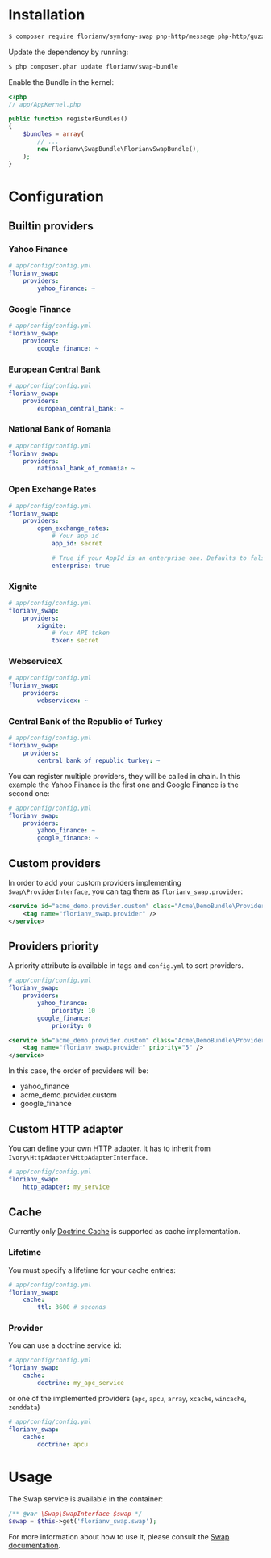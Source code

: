 # Installation

```bash
$ composer require florianv/symfony-swap php-http/message php-http/guzzle6-adapter
```

Update the dependency by running:

```bash
$ php composer.phar update florianv/swap-bundle
```

Enable the Bundle in the kernel:

``` php
<?php
// app/AppKernel.php

public function registerBundles()
{
    $bundles = array(
        // ...
        new Florianv\SwapBundle\FlorianvSwapBundle(),
    );
}
```

# Configuration

## Builtin providers

### Yahoo Finance

```yaml
# app/config/config.yml
florianv_swap:
    providers:
        yahoo_finance: ~
```

### Google Finance

```yaml
# app/config/config.yml
florianv_swap:
    providers:
        google_finance: ~
```

### European Central Bank

```yaml
# app/config/config.yml
florianv_swap:
    providers:
        european_central_bank: ~
```

### National Bank of Romania

```yaml
# app/config/config.yml
florianv_swap:
    providers:
        national_bank_of_romania: ~
```

### Open Exchange Rates

```yaml
# app/config/config.yml
florianv_swap:
    providers:
        open_exchange_rates:
            # Your app id
            app_id: secret

            # True if your AppId is an enterprise one. Defaults to false
            enterprise: true
```

### Xignite

```yaml
# app/config/config.yml
florianv_swap:
    providers:
        xignite:
            # Your API token
            token: secret
```

### WebserviceX

```yaml
# app/config/config.yml
florianv_swap:
    providers:
        webservicex: ~
```

### Central Bank of the Republic of Turkey

```yaml
# app/config/config.yml
florianv_swap:
    providers:
        central_bank_of_republic_turkey: ~
```

You can register multiple providers, they will be called in chain. In this example the Yahoo Finance is
the first one and Google Finance is the second one:

```yaml
# app/config/config.yml
florianv_swap:
    providers:
        yahoo_finance: ~
        google_finance: ~
```

## Custom providers

In order to add your custom providers implementing `Swap\ProviderInterface`, you can tag them as `florianv_swap.provider`:

```xml
<service id="acme_demo.provider.custom" class="Acme\DemoBundle\Provider\Custom">
    <tag name="florianv_swap.provider" />
</service>
```

## Providers priority

A priority attribute is available in tags and `config.yml` to sort providers.

```yaml
# app/config/config.yml
florianv_swap:
    providers:
        yahoo_finance:
            priority: 10
        google_finance:
            priority: 0
```

```xml
<service id="acme_demo.provider.custom" class="Acme\DemoBundle\Provider\Custom">
    <tag name="florianv_swap.provider" priority="5" />
</service>
```

In this case, the order of providers will be:

- yahoo_finance
- acme_demo.provider.custom
- google_finance

## Custom HTTP adapter

You can define your own HTTP adapter. It has to inherit from `Ivory\HttpAdapter\HttpAdapterInterface`.

```yaml
# app/config/config.yml
florianv_swap:
    http_adapter: my_service
```

## Cache

Currently only [Doctrine Cache](https://github.com/doctrine/cache) is supported as cache implementation.

### Lifetime

You must specify a lifetime for your cache entries:

```yaml
# app/config/config.yml
florianv_swap:
    cache:
        ttl: 3600 # seconds
```

### Provider

You can use a doctrine service id:

```yaml
# app/config/config.yml
florianv_swap:
    cache:
        doctrine: my_apc_service
```

or one of the implemented providers (`apc`, `apcu`, `array`, `xcache`, `wincache`, `zenddata`)

```yaml
# app/config/config.yml
florianv_swap:
    cache:
        doctrine: apcu
```

# Usage

The Swap service is available in the container:

```php
/** @var \Swap\SwapInterface $swap */
$swap = $this->get('florianv_swap.swap');
```

For more information about how to use it, please consult the [Swap documentation](https://github.com/florianv/swap).
